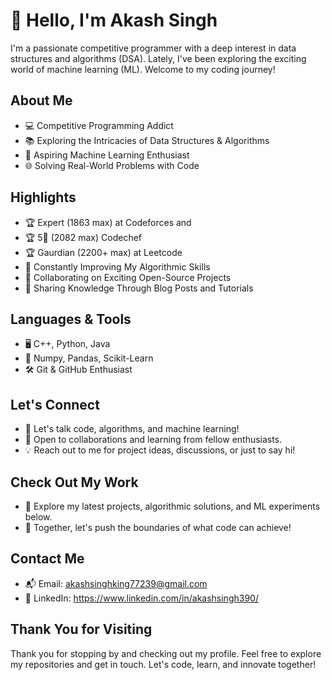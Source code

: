 # 👋 Hello, I'm Akash Singh


I'm a passionate competitive programmer with a deep interest in data structures and algorithms (DSA). Lately, I've been exploring the exciting world of machine learning (ML). Welcome to my coding journey!

## About Me

- 💻 Competitive Programming Addict
- 📚 Exploring the Intricacies of Data Structures & Algorithms
- 🤖 Aspiring Machine Learning Enthusiast
- 🌐 Solving Real-World Problems with Code

## Highlights

- 🏆 Expert (1863 max) at Codeforces and 
- 🏆 5🌟 (2082 max) Codechef
- 🏆 Gaurdian (2200+ max) at Leetcode
- 🧠 Constantly Improving My Algorithmic Skills
- 🤝 Collaborating on Exciting Open-Source Projects
- 📝 Sharing Knowledge Through Blog Posts and Tutorials

## Languages & Tools

- 🖥️ C++, Python, Java
- 🧠 Numpy, Pandas, Scikit-Learn
- 🛠️ Git & GitHub Enthusiast

## Let's Connect

- 📩 Let's talk code, algorithms, and machine learning!
- 👋 Open to collaborations and learning from fellow enthusiasts.
- 💡 Reach out to me for project ideas, discussions, or just to say hi!

## Check Out My Work

- 🌟 Explore my latest projects, algorithmic solutions, and ML experiments below.
- 🚀 Together, let's push the boundaries of what code can achieve!

## Contact Me

- 📬 Email: akashsinghking77239@gmail.com
- 💼 LinkedIn: https://www.linkedin.com/in/akashsingh390/

## Thank You for Visiting

Thank you for stopping by and checking out my profile. Feel free to explore my repositories and get in touch. Let's code, learn, and innovate together!

